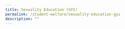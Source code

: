 ```yaml
---
title: Sexuality Education (GYS)
permalink: /student-welfare/sexuality-education-gys
description: ""
---
```

